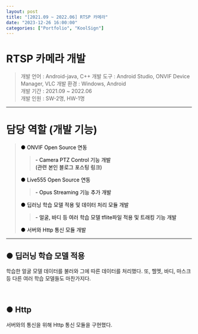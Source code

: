 ```yaml
---
layout: post
title: "[2021.09 ~ 2022.06] RTSP 카메라"
date: "2023-12-26 16:00:00"
categories: ["Portfolio", "KoolSign"]
---
```


# RTSP 카메라 개발
> 개발 언어 : Android-java, C++ 
> 개발 도구 : Android Studio, ONVIF Device Manager, VLC
> 개발 환경 : Windows, Android   
> 개발 기간 : 2021.09 ~ 2022.06   
> 개발 인원 : SW-2명, HW-1명   

---
# 담당 역할 (개발 기능)
> <a href="https://github.com/As772309423/onvif-server-with-rtsp/tree/a1545162ff9e12efcf303cf403cdc4e4ab90ecc8" style="text-decoration:none;color:black;">● ONVIF Open Source 연동</a>   
> > <a style="text-decoration:none;color:black;">- Camera PTZ Control 기능 개발</a>    
> > <a href="https://cording-cossk3.tistory.com/164" style="text-decoration:none;color:black;">(관련 본인 블로그 포스팅 링크)</a>    
> 
> <a href="http://www.live555.com/liveMedia/#license" style="text-decoration:none;color:black;">● Live555 Open Source 연동</a>    
> > <a style="text-decoration:none;color:black;">- Opus Streaming 기능 추가 개발</a>    
>    
> <a href="#a3" style="text-decoration:none;color:black;">● 딥러닝 학습 모델 적용 및 데이터 처리 모듈 개발</a>   
> > <a href="#a3" style="text-decoration:none;color:black;">- 얼굴, 바디 등 여러 학습 모델 tflite파일 적용 및 트래킹 기능 개발 </a>    
>    
> <a href="#a4" style="text-decoration:none;color:black;">● 서버와 Http 통신 모듈 개발</a>   
> 
   
---
<h2 id="a3">● 딥러닝 학습 모델 적용</h2>
학습한 얼굴 모델 데이터를 불러와 그에 따른 데이터를 처리했다. 또, 헬멧, 바디, 마스크 등 다른 여러 학습 모델들도 마찬가지다.
<script src="https://gist.github.com/cossk3/38691286d0afb030ffd02b8281fcf759.js"></script>


ㅤㅤ   
<h2 id="a4">● Http</h2>
서버와의 통신을 위해 Http 통신 모듈을 구현했다.
<script src="https://gist.github.com/cossk3/c90c1773a509045e61c766c214592334.js"></script>